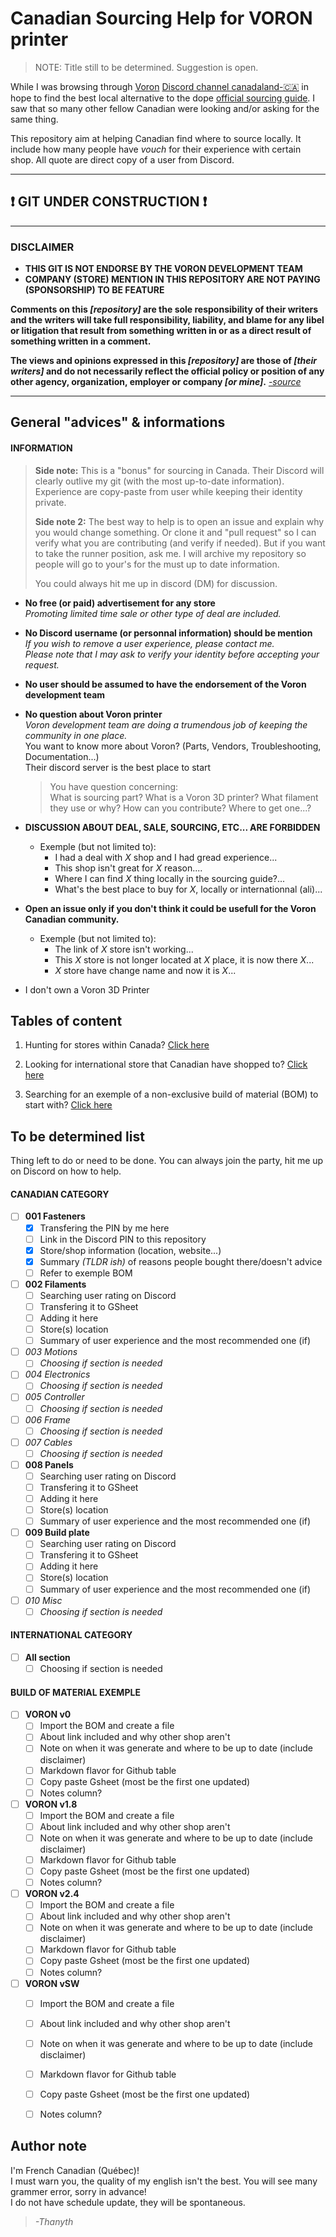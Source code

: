 # **Canadian Sourcing Help for VORON printer**
> NOTE: Title still to be determined. Suggestion is open.

While I was browsing through [Voron](https://vorondesign.com/) [Discord channel canadaland-:canada:](https://discord.gg/voron) in hope to find the best local alternative to the dope [official sourcing guide](https://vorondesign.com/sourcing_guide). I saw that so many other fellow Canadian were looking and/or asking for the same thing.  
 
This repository aim at helping Canadian find where to source locally. It include how many people have *vouch* for their experience with certain shop. All quote are direct copy of a user from Discord. 

___
## **:exclamation: GIT UNDER CONSTRUCTION :exclamation:**  

*** 
### **DISCLAIMER** 

* **THIS GIT IS __NOT__ ENDORSE BY THE VORON DEVELOPMENT TEAM**  
* **COMPANY (STORE) MENTION IN THIS REPOSITORY ARE NOT PAYING (SPONSORSHIP) TO BE FEATURE**  
 
**Comments on this *[repository]* are the sole responsibility of their writers and the writers will take full responsibility, liability, and blame for any libel or litigation that result from something written in or as a direct result of something written in a comment.**  
 
**The views and opinions expressed in this *[repository]* are those of *[their writers]* and do not necessarily reflect the official policy or position of any other agency, organization, employer or company *[or mine]*.** *[-source](http://postgrowth.org/legal/)*  
*** 

<!---
### HELPFULL RESSOURCE
- [Anchors in Markdown](https://gist.github.com/asabaylus/3071099)  
- [Multi-line in table](https://github.com/markdown-it/markdown-it/issues/406#issuecomment-518032918)   
- [Markdown Cheatsheet](https://github.com/adam-p/markdown-here/wiki/Markdown-Cheatsheet#tables)  
- [Disclaimer](https://www.termsfeed.com/legal/privacy-policy/)  
- [Disclaimer exemple](https://www.termsfeed.com/blog/disclaimer-examples/)
--->
   
## **General "advices" & informations**

#### **INFORMATION**  
> **Side note:** This is a "bonus" for sourcing in Canada. Their Discord will clearly outlive my git (with the most up-to-date information).  
> Experience are copy-paste from user while keeping their identity private.  
>  
> **Side note 2:** The best way to help is to open an issue and explain why you would change something. Or clone it and "pull request" so I can verify what you are contributing (and verify if needed). But if you want to take the runner position, ask me. I will archive my repository so people will go to your's for the must up to date information.  
> 
> You could always hit me up in discord (DM) for discussion.
  
* **No free (or paid) advertisement for any store**  
  *Promoting limited time sale or other type of deal are included.*    

* **No Discord username (or personnal information) should be mention**  
  *If you wish to remove a user experience, please contact me.*  
  *Please note that I may ask to verify your identity before accepting your request.*
   
* **No user should be assumed to have the endorsement of the Voron development team**   
 
* **No question about Voron printer**    
  *Voron development team are doing a trumendous job of keeping the community in one place.*  
  You want to know more about Voron? (Parts, Vendors, Troubleshooting, Documentation...)  
  Their discord server is the best place to start  
  > You have question concerning:  
  > What is sourcing part? What is a Voron 3D printer? What filament they use or why? How can you contribute? Where to get one...?  
  
* **DISCUSSION ABOUT DEAL, SALE, SOURCING, ETC... ARE FORBIDDEN**  
  - Exemple (but not limited to):  
    * I had a deal with *X* shop and I had gread experience...  
    * This shop isn't great for *X* reason....  
    * Where I can find *X* thing locally in the sourcing guide?...  
    * What's the best place to buy for *X*, locally or internationnal (ali)...  
  
* **Open an issue only if you don't think it could be usefull for the Voron Canadian community.**  
  - Exemple (but not limited to):  
    * The link of *X* store isn't working...
    * This *X* store is not longer located at *X* place, it is now there *X*...
    * *X* store have change name and now it is *X*...

* I don't own a Voron 3D Printer  
  

## **Tables of content** 

1. Hunting for stores within Canada? [Click here](canada/Readme.md)  
     
2. Looking for international store that Canadian have shopped to? [Click here](international/Readme.md)

3. Searching for an exemple of a non-exclusive build of material (BOM) to start with? [Click here](bom-exemple/Readme.md)  
 

## **To be determined list** 
Thing left to do or need to be done. You can always join the party, hit me up on Discord on how to help.  
   
#### **CANADIAN CATEGORY**  
- [ ] **001 Fasteners**  
     - [x] Transfering the PIN by me here  
     - [ ] Link in the Discord PIN to this repository  
     - [x] Store/shop information (location, website...)
     - [x] Summary *(TLDR ish)* of reasons people bought there/doesn't advice
     - [ ] Refer to exemple BOM    
- [ ] **002 Filaments** 
     - [ ] Searching user rating on Discord  
     - [ ] Transfering it to GSheet
     - [ ] Adding it here
     - [ ] Store(s) location
     - [ ] Summary of user experience and the most recommended one (if)
- [ ] *003 Motions*
     - [ ] *Choosing if section is needed*  
- [ ] *004 Electronics* 
     - [ ] *Choosing if section is needed*   
- [ ] *005 Controller* 
     - [ ] *Choosing if section is needed*  
- [ ] *006 Frame* 
     - [ ] *Choosing if section is needed*   
- [ ] *007 Cables* 
     - [ ] *Choosing if section is needed*  
- [ ] **008 Panels**   
     - [ ] Searching user rating on Discord  
     - [ ] Transfering it to GSheet
     - [ ] Adding it here
     - [ ] Store(s) location
     - [ ] Summary of user experience and the most recommended one (if)   
- [ ] **009 Build plate** 
     - [ ] Searching user rating on Discord  
     - [ ] Transfering it to GSheet
     - [ ] Adding it here
     - [ ] Store(s) location
     - [ ] Summary of user experience and the most recommended one (if)    
- [ ] *010 Misc* 
     - [ ] *Choosing if section is needed*  
  
#### **INTERNATIONAL CATEGORY**  
- [ ] **All section**  
     - [ ] Choosing if section is needed   
 
#### **BUILD OF MATERIAL EXEMPLE**
<!---You could always make a table of content disclaimer once, then repeat or refer to it in each BOM?--->
- [ ] **VORON v0**  
     - [ ] Import the BOM and create a file
     - [ ] About link included and why other shop aren't
     - [ ] Note on when it was generate and where to be up to date (include disclaimer)
     - [ ] Markdown flavor for Github table
     - [ ] Copy paste Gsheet (most be the first one updated)
     - [ ] Notes column?  
- [ ] **VORON v1.8**  
     - [ ] Import the BOM and create a file
     - [ ] About link included and why other shop aren't
     - [ ] Note on when it was generate and where to be up to date (include disclaimer)
     - [ ] Markdown flavor for Github table
     - [ ] Copy paste Gsheet (most be the first one updated)
     - [ ] Notes column?  
- [ ] **VORON v2.4**  
     - [ ] Import the BOM and create a file
     - [ ] About link included and why other shop aren't
     - [ ] Note on when it was generate and where to be up to date (include disclaimer)
     - [ ] Markdown flavor for Github table
     - [ ] Copy paste Gsheet (most be the first one updated)
     - [ ] Notes column?
- [ ] **VORON vSW**  
     - [ ] Import the BOM and create a file
     - [ ] About link included and why other shop aren't
     - [ ] Note on when it was generate and where to be up to date (include disclaimer)
     - [ ] Markdown flavor for Github table
     - [ ] Copy paste Gsheet (most be the first one updated)
     - [ ] Notes column?
 
 
<!--- Other section? --->

## Author note

I'm French Canadian (Québec)!  
I must warn you, the quality of my english isn't the best. You will see many grammer error, sorry in advance!  
I do not have schedule update, they will be spontaneous.  
> *-Thanyth* 
